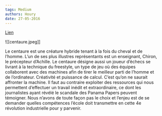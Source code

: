 ```yaml
---
tags: Medium
authors: Houry
date: 27-05-2016
---
```


[Lien](https://medium.com/@yannhoury/un-centaure-à-lécole-9c08231381f7)

![[centaure.jpeg]]

Le centaure est une créature hybride tenant à la fois du cheval et de l’homme. L’un de ses plus illustres représentants est un enseignant, Chiron, le précepteur d’Achille. Le centaure désigne aussi un joueur d’échecs se livrant à la technique du freestyle, un type de jeu où des équipes collaborent avec des machines afin de tirer le meilleur parti de l’homme et de l’ordinateur. Créativité et puissance de calcul. C’est qu’on ne saurait affronter la machine. Il faut au contraire exploiter des ressources qui nous permettent d’effectuer un travail inédit et extraordinaire, ce dont les journalistes ayant révélé le scandale des Panama Papers peuvent témoigner. Nous n’avons de toute façon pas le choix et l’enjeu est de se demander quelles compétences l’école doit transmettre en cette 4e révolution industrielle pour y parvenir.